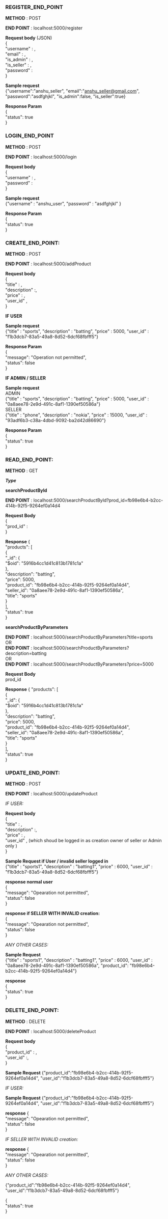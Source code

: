 ### REGISTER_END_POINT <br />

**METHOD** : POST <br />

**END POINT** : localhost:5000/register <br />

**Request body** (JSON) <br />
{ <br />
  "username" : <string>, <br />
  "email" : <string>, <br />
  "is_admin" : <boolean>, <br />
  "is_seller" : <boolean>, <br />
  "password" : <string> <br />
} <br />
 
**Sample request** <br />
{"username":"anshu_seller", "email":"anshu_seller@gmail.com", "password":"asdfghjkl", "is_admin":false, "is_seller":true} <br />

**Response Param** <br />
{ <br />
  "status": true <br />
} <br />

### LOGIN_END_POINT <br />

**METHOD** : POST <br />

**END POINT** : localhost:5000/login <br />

**Request body** <br />
{ <br />
  "username" : <string>, <br />
  "password" : <string> <br />
} <br />

**Sample request** <br />
{"username" : "anshu_user", "password" : "asdfghjkl" } <br />


**Response Param** <br />
{ <br />
  "status": true <br />
} <br />


### CREATE_END_POINT:

**METHOD** : POST <br />

**END POINT** : localhost:5000/addProduct <br />

**Request body** <br />
{ <br />
  "title" : <string>, <br />
  "description" :<string>, <br />
  "price" : <float>, <br />
  "user_id" <string>, <br />
} <br />


**IF USER** <br />

**Sample request** <br />
{"title" : "sports", "description" : "batting", "price" : 5000, "user_id" : "f1b3dcb7-83a5-49a8-8d52-6dcf68fbfff5"} <br />

**Response Param** <br />
{ <br />
  "message": "Operation not permitted",<br />
  "status": false <br />
} <br />

**IF ADMIN / SELLER** <br />

**Sample request** <br />
ADMIN <br />
{"title" : "sports", "description" : "batting", "price" : 5000, "user_id" : "0a8aee78-2e9d-491c-8af1-1390ef50586a"} <br />
SELLER <br />
{"title" : "phone", "description" : "nokia", "price" : 15000, "user_id" : "93adf6b3-c38a-4dbd-9092-ba2d42d86690"} <br />

**Response Param** <br />
{ <br />
  "status": true <br />
} <br />


### READ_END_POINT: <br />

**METHOD** : GET <br />

***Type*** <br />
 
**searchProductById** <br />

**END POINT** : localhost:5000/searchProductById?prod_id=fb98e6b4-b2cc-414b-92f5-9264ef0a14d4 <br />

**Request Body** <br />
{ <br />
  "prod_id" :<string> <br />
}<br />

**Response**
{ <br />
  "products": [ <br />
    { <br />
      "_id": { <br />
        "$oid": "5916b4cc1d41c813b1781c1a" <br />
      }, <br />
      "description": "batting", <br />
      "price": 5000, <br />
      "product_id": "fb98e6b4-b2cc-414b-92f5-9264ef0a14d4", <br />
      "seller_id": "0a8aee78-2e9d-491c-8af1-1390ef50586a", <br />
      "title": "sports" <br />
    } <br />
  ], <br />
  "status": true <br />
} <br />

**searchProductByParameters** <br />

**END POINT** : localhost:5000/searchProductByParameters?title=sports <br />
OR <br />
**END POINT** : localhost:5000/searchProductByParameters?description=batting <br />
OR <br />
**END POINT** : localhost:5000/searchProductByParameters?price=5000 <br />

**Request Body**<br />
prod_id  <br />

**Response**
{
  "products": [ <br />
    { <br />
      "_id": { <br />
        "$oid": "5916b4cc1d41c813b1781c1a" <br />
      }, <br />
      "description": "batting", <br />
      "price": 5000, <br />
      "product_id": "fb98e6b4-b2cc-414b-92f5-9264ef0a14d4", <br />
      "seller_id": "0a8aee78-2e9d-491c-8af1-1390ef50586a", <br />
      "title": "sports" <br />
    } <br />
  ], <br />
  "status": true <br />
} <br />


### UPDATE_END_POINT: <br />

**METHOD** : POST <br />

**END POINT** : localhost:5000/updateProduct <br />

*IF USER:* <br />

**Request body** <br />
{ <br />
  "title" : <string>, <br />
  "description" :<string>, <br />
  "price" : <float>, <br />
  "user_id" <string>, (which shoud be logged in as creation owner of seller or Admin only )<br />
}  <br />

**Sample Request if User / invalid seller logged in** <br />
{"title" : "sports1", "description" : "batting1", "price" : 6000, "user_id" : "f1b3dcb7-83a5-49a8-8d52-6dcf68fbfff5"} <br />

**response normal user** <br />
{ <br />
  "message": "Opearation not permitted", <br />
  "status": false <br />
} <br />

**response if SELLER WITH INVALID creation:** <br />
{ <br />
  "message": "Opearation not permitted", <br />
  "status": false <br />
} <br />

*ANY OTHER CASES:* <br />

**Sample Request** <br />
{"title" : "sports1", "description" : "batting1", "price" : 6000, "user_id" : "0a8aee78-2e9d-491c-8af1-1390ef50586a", "product_id": "fb98e6b4-b2cc-414b-92f5-9264ef0a14d4"} <br />

**response** <br />
{ <br />
  "status": true <br />
} <br />


### DELETE_END_POINT: <br />

**METHOD** : DELETE <br />

**END POINT** : localhost:5000/deleteProduct <br />

**Request body** <br />
{ <br />
  "product_id" : <string>, <br />
  "user_id" :<string>, <br />
}  <br />

**Sample Request**
{"product_id":"fb98e6b4-b2cc-414b-92f5-9264ef0a14d4", "user_id":"f1b3dcb7-83a5-49a8-8d52-6dcf68fbfff5"} <br />

*IF USER:* <br />

**Sample Request**
{"product_id":"fb98e6b4-b2cc-414b-92f5-9264ef0a14d4", "user_id":"f1b3dcb7-83a5-49a8-8d52-6dcf68fbfff5"} <br />

**response**
{ <br />
  "message": "Opearation not permitted", <br />
  "status": false <br />
} <br />

*IF SELLER WITH INVALID creation:* <br />

**response**
{ <br />
  "message": "Opearation not permitted", <br />
  "status": false <br />
} <br />

*ANY OTHER CASES:* <br />

{"product_id":"fb98e6b4-b2cc-414b-92f5-9264ef0a14d4", "user_id":"f1b3dcb7-83a5-49a8-8d52-6dcf68fbfff5"} <br />

{ <br />
  "status": true <br />
} <br />













